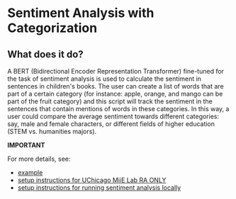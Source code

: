 # Sentiment Analysis with Categorization

## What does it do?

A BERT (Bidirectional Encoder Representation Transformer) fine-tuned for the task of sentiment analysis is used to calculate the sentiment in sentences in children's books. The user can create a list of words that are part of a certain category (for instance: apple, orange, and mango can be part of the fruit category) and this script will track the sentiment in the sentences that contain mentions of words in these categories. In this way, a user could compare the average sentiment towards different categories: say, male and female characters, or different fields of higher education (STEM vs. humanities majors).

**IMPORTANT** 

For more details, see:
- [example](https://github.com/miielab/miienlp/blob/main/examples/sentimentAnalysis_example.md) 
- [setup instructions for UChicago MiiE Lab RA ONLY](https://github.com/miielab/miienlp/blob/main/documentation/miie_ra_documentation/sentimentAnalysis.md)
- [setup instructions for running sentiment analysis locally](https://github.com/miielab/miienlp/blob/main/documentation/user_documentation/sentimentAnalysis.md)